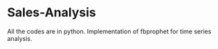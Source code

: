 # Sales-Analysis
All the codes are in python. Implementation of fbprophet for time series analysis. 
